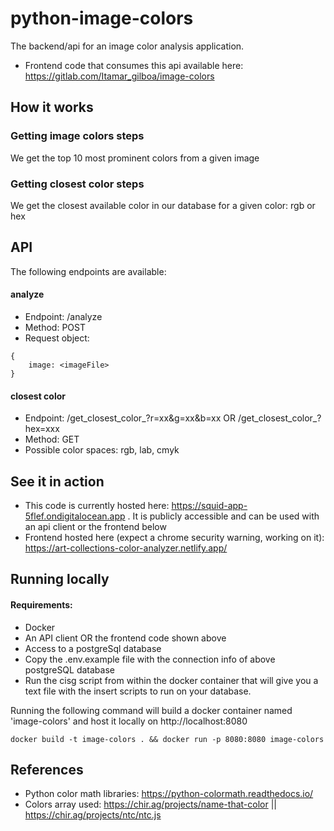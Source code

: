 # python-image-colors
The backend/api for an image color analysis application.
- Frontend code that consumes this api available here: https://gitlab.com/Itamar_gilboa/image-colors

## How it works


### Getting image colors steps
We get the top 10 most prominent colors from a given image

### Getting closest color steps
We get the closest available color in our database for a given color: rgb or hex


## API
The following endpoints are available:
#### analyze
- Endpoint: /analyze
- Method: POST
- Request object:
```
{
    image: <imageFile>
}
```

#### closest color
- Endpoint: /get_closest_color_<colorspace>?r=xx&g=xx&b=xx OR /get_closest_color_<colorspace>?hex=xxx
- Method: GET
- Possible color spaces: rgb, lab, cmyk

## See it in action
- This code is currently hosted here: https://squid-app-5flef.ondigitalocean.app . It is publicly accessible and can be used with an api client or the frontend below
- Frontend hosted here (expect a chrome security warning, working on it): https://art-collections-color-analyzer.netlify.app/ 

## Running locally
#### Requirements:
- Docker
- An API client OR the frontend code shown above
- Access to a postgreSql database
- Copy the .env.example file with the connection info of above postgreSQL database
- Run the cisg script from within the docker container that will give you a text file with the insert scripts to run on your database.

Running the following command will build a docker container named 'image-colors' and host it locally on http://localhost:8080
```
docker build -t image-colors . && docker run -p 8080:8080 image-colors
```


## References
- Python color math libraries: https://python-colormath.readthedocs.io/
- Colors array used: https://chir.ag/projects/name-that-color ||  https://chir.ag/projects/ntc/ntc.js
